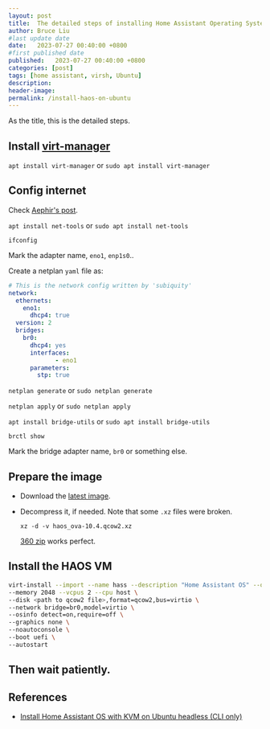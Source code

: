 ```yaml
---
layout: post
title:  The detailed steps of installing Home Assistant Operating System on Ubuntu
author: Bruce Liu
#last update date
date:   2023-07-27 00:40:00 +0800
#first published date
published:   2023-07-27 00:40:00 +0800
categories: [post]
tags: [home assistant, virsh, Ubuntu]
description: 
header-image: 
permalink: /install-haos-on-ubuntu
---
```


As the title, this is the detailed steps.

<!--the above is the excerpt-->
<!--more-->
<!--the following is the text-->


## Install [virt-manager]

`apt install virt-manager` or `sudo apt install virt-manager`

## Config internet

Check [Aephir's post](https://community.home-assistant.io/t/install-home-assistant-os-with-kvm-on-ubuntu-headless-cli-only/254941#2-set-up-network-8).

`apt install net-tools` or `sudo apt install net-tools`

`ifconfig` 

Mark the adapter name, `eno1`, `enp1s0`..

Create a netplan `yaml` file as:

```yaml
# This is the network config written by 'subiquity'
network:
  ethernets:
    eno1:
      dhcp4: true
  version: 2
  bridges:
    br0:
      dhcp4: yes
      interfaces:
             - eno1
      parameters:
        stp: true
```

`netplan generate` or `sudo netplan generate`

`netplan apply` or `sudo netplan apply`

`apt install bridge-utils` or `sudo apt install bridge-utils`

`brctl show`

Mark the bridge adapter name, `br0` or something else.

## Prepare the image

- Download the [latest image](https://github.com/home-assistant/operating-system/releases).

- Decompress it, if needed. Note that some `.xz` files were broken. 

  `xz -d -v haos_ova-10.4.qcow2.xz`
  
  [360 zip](https://www.360totalsecurity.com/en/360zip/) works perfect.

## Install the HAOS VM

```bash
virt-install --import --name hass --description "Home Assistant OS" --os-variant=generic \
--memory 2048 --vcpus 2 --cpu host \
--disk <path to qcow2 file>,format=qcow2,bus=virtio \
--network bridge=br0,model=virtio \
--osinfo detect=on,require=off \
--graphics none \
--noautoconsole \
--boot uefi \
--autostart
```

## Then wait patiently.

## References

- [Install Home Assistant OS with KVM on Ubuntu headless (CLI only)](https://community.home-assistant.io/t/install-home-assistant-os-with-kvm-on-ubuntu-headless-cli-only/254941)


<!--links-->
[virt-manager]: https://help.ubuntu.com/community/KVM/VirtManager
